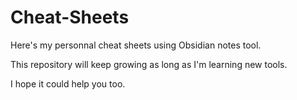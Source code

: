 # Cheat-Sheets

Here's my personnal cheat sheets using Obsidian notes tool.

This repository will keep growing as long as I'm learning new tools.

I hope it could help you too.
